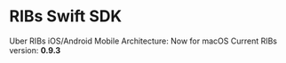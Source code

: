 # RIBs Swift SDK

Uber RIBs iOS/Android Mobile Architecture: Now for macOS
Current RIBs version: **0.9.3**
